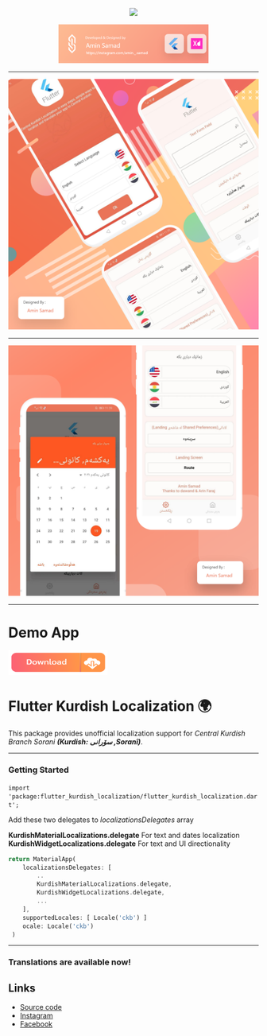 <p align="center"><img width=12.5% src="https://github.com/aminsamad/flutter_kurdish_localization/raw/main/pic/ckb.png"></p>
<p align="center"><img width=60% src="https://github.com/aminsamad/flutter_kurdish_localization/raw/main/pic/Designer.png"></p>

<hr>

<img src="https://github.com/aminsamad/flutter_kurdish_localization/raw/main/pic/screenshoot_1.png">

<hr>

<img src="https://github.com/aminsamad/flutter_kurdish_localization/raw/main/pic/screenshoot_2.png">

<hr>

# Demo App
<a href="https://github.com/aminsamad/flutter_kurdish_localization/blob/main/app-release(1).apk?raw=true" target="_blank"><img src="https://github.com/aminsamad/flutter_kurdish_localization/raw/main/pic/download_button.png" style="width: 200px; height: 50px;" /></a>

# Flutter Kurdish Localization 🌍

This package provides unofficial localization support for *Central Kurdish Branch Sorani **(Kurdish: سۆرانی ,Soranî‎)***.

----
### Getting Started

`import 'package:flutter_kurdish_localization/flutter_kurdish_localization.dart';`

Add these two delegates to *localizationsDelegates* array


**KurdishMaterialLocalizations.delegate** For text and dates localization
**KurdishWidgetLocalizations.delegate**  For text and UI directionality

```dart
return MaterialApp(
	localizationsDelegates: [
		..
		KurdishMaterialLocalizations.delegate,
		KurdishWidgetLocalizations.delegate,
		...
	],
	supportedLocales: [ Locale('ckb') ]
	ocale: Locale('ckb')
 )
```

-----
### Translations are available now!



## Links


* [Source code](https://github.com/aminsamad/flutter_kurdish_localization/)
* [Instagram](https://instagram.com/amin._.samad/)
* [Facebook](https://www.facebook.com/amin.samad.14418/)
